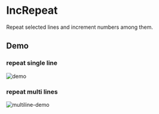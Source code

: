 # IncRepeat

Repeat selected lines and increment numbers among them.

## Demo

### repeat single line

![demo](https://i.imgur.com/zb7Y1rF.gif)

### repeat multi lines

![multiline-demo](https://i.imgur.com/ao0rxOM.gif)
